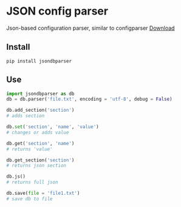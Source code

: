 # JSON config parser
Json-based configuration parser, similar to configparser
[Download](https://github.com/TheAngryPython/DB-py/blob/master/db.py)

## Install
```
pip install jsondbparser
```

## Use
```python
import jsondbparser	as db
db = db.parser('file.txt', encoding = 'utf-8', debug = False)

db.add_section('section')
# adds section

db.set('section', 'name', 'value')
# changes or adds value

db.get('section', 'name')
# returns 'value'

db.get_section('section')
# returns json section

db.js()
# returns full json

db.save(file = 'file1.txt')
# save db to file

```
